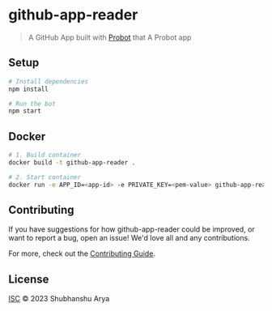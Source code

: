 # github-app-reader

> A GitHub App built with [Probot](https://github.com/probot/probot) that A Probot app

## Setup

```sh
# Install dependencies
npm install

# Run the bot
npm start
```

## Docker

```sh
# 1. Build container
docker build -t github-app-reader .

# 2. Start container
docker run -e APP_ID=<app-id> -e PRIVATE_KEY=<pem-value> github-app-reader
```

## Contributing

If you have suggestions for how github-app-reader could be improved, or want to report a bug, open an issue! We'd love all and any contributions.

For more, check out the [Contributing Guide](CONTRIBUTING.md).

## License

[ISC](LICENSE) © 2023 Shubhanshu Arya
